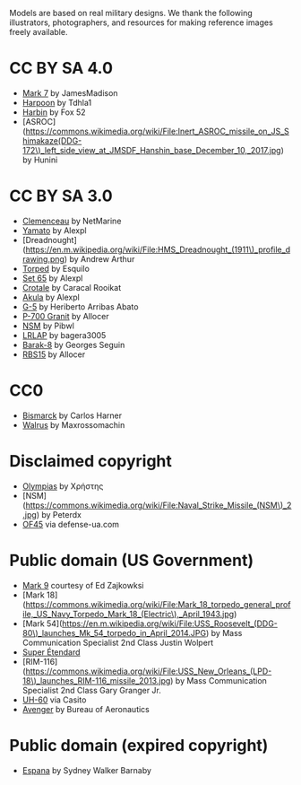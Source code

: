 Models are based on real military designs. We thank the following illustrators, photographers, and resources for making reference images freely available.

# CC BY SA 4.0
* [Mark 7](https://en.m.wikipedia.org/wiki/File:USS_Iowa_gun_load.jpg) by JamesMadison
* [Harpoon](https://en.m.wikipedia.org/wiki/File:AGM-84A_HARPOON.png) by Tdhla1
* [Harbin](https://en.m.wikipedia.org/wiki/File:Eurocopter_MH-65_Dolphin_orthographical_image.svg) by Fox 52
* [ASROC](https://commons.wikimedia.org/wiki/File:Inert_ASROC_missile_on_JS_Shimakaze(DDG-172\)_left_side_view_at_JMSDF_Hanshin_base_December_10,_2017.jpg) by Hunini

# CC BY SA 3.0
* [Clemenceau](https://en.m.wikipedia.org/wiki/File:FS_Clem_plan1.jpg) by NetMarine
* [Yamato](https://en.wikipedia.org/wiki/File:Yamato1945.png) by Alexpl
* [Dreadnought](https://en.m.wikipedia.org/wiki/File:HMS_Dreadnought_(1911\)_profile_drawing.png) by Andrew Arthur
* [Torped](https://en.m.wikipedia.org/wiki/File:Torped_422.jpg) by Esquilo
* [Set 65](https://www.wikidata.org/wiki/Q4403324#/media/File:SET-65.svg) by Alexpl
* [Crotale](https://en.m.wikipedia.org/wiki/File:Cactus_Missile_Firing_Unit.jpg) by Caracal Rooikat
* [Akula](https://commons.wikimedia.org/wiki/File:AkulaProjekt971klein.png) by Alexpl
* [G-5](https://en.m.wikipedia.org/wiki/File:Lancha_G-5.svg) by Heriberto Arribas Abato
* [P-700 Granit](https://en.m.wikipedia.org/wiki/File:P-700-Granit_sketch.svg) by Allocer
* [NSM](https://en.m.wikipedia.org/wiki/File:NSM_PICT0001.JPG) by Pibwl
* [LRLAP](https://www.deviantart.com/bagera3005/art/Long-Range-Land-Attack-Projectile-354280342) by bagera3005
* [Barak-8](https://commons.wikimedia.org/wiki/File:Salon_du_Bourget_20090619_077.jpg) by Georges Seguin
* [RBS15](https://commons.wikimedia.org/wiki/File:RBS15_sketch.svg) by Allocer

# CC0
* [Bismarck](https://commons.wikimedia.org/wiki/File:Battleship_Bismark.svg) by Carlos Harner
* [Walrus](https://en.m.wikipedia.org/wiki/File:Supermarin_Walrus_3-view.svg) by Maxrossomachin

# Disclaimed copyright
* [Olympias](https://commons.wikimedia.org/wiki/File:Olympias.1.JPG?uselang=en) by Χρήστης
* [NSM](https://commons.wikimedia.org/wiki/File:Naval_Strike_Missile_(NSM\)_2.jpg) by Peterdx
* [OF45](https://en.defence-ua.com/media/contentimages/01e64d555604fd13.jpg) via defense-ua.com

# Public domain (US Government)
* [Mark 9](https://maritime.org/doc/depthcharge9/index.php#pg12) courtesy of Ed Zajkowksi
* [Mark 18](https://commons.wikimedia.org/wiki/File:Mark_18_torpedo_general_profile,_US_Navy_Torpedo_Mark_18_(Electric\),_April_1943.jpg)
* [Mark 54](https://en.m.wikipedia.org/wiki/File:USS_Roosevelt_(DDG-80\)_launches_Mk_54_torpedo_in_April_2014.JPG) by Mass Communication Specialist 2nd Class Justin Wolpert
* [Super Étendard](https://en.m.wikipedia.org/wiki/File:Dassault-Breguet_Super_%C3%89tendard_3-view_line_drawing.png)
* [RIM-116](https://commons.wikimedia.org/wiki/File:USS_New_Orleans_(LPD-18\)_launches_RIM-116_missile_2013.jpg) by Mass Communication Specialist 2nd Class Gary Granger Jr.
* [UH-60](https://commons.wikimedia.org/wiki/File:Sikorsky_UH-60_Black_Hawk_dimensions.png) via Casito
* [Avenger](https://commons.wikimedia.org/wiki/File:General_Motors_TBM-3S_Avenger_3-side-view_Blueprint.png) by Bureau of Aeronautics

# Public domain (expired copyright)
* [Espana](https://en.wikipedia.org/wiki/File:Espana_class_line-drawing,_Brassey_1911.png) by Sydney Walker Barnaby
